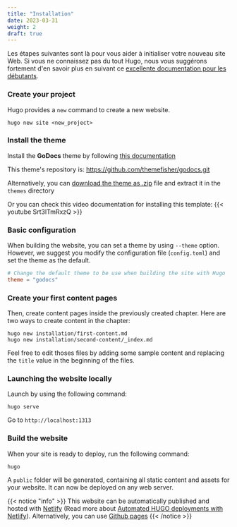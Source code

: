 ```yaml
---
title: "Installation"
date: 2023-03-31
weight: 2
draft: true
---
```


Les étapes suivantes sont là pour vous aider à initialiser votre nouveau site Web. Si vous ne connaissez pas du tout Hugo, nous vous suggérons fortement d'en savoir plus en suivant ce [excellente documentation pour les débutants](https://gohugo.io/overview/quickstart/).

### Create your project

Hugo provides a `new` command to create a new website.

```
hugo new site <new_project>
```

### Install the theme

Install the **GoDocs** theme by following [this documentation](https://gohugo.io/themes/installing/)

This theme's repository is: https://github.com/themefisher/godocs.git

Alternatively, you can [download the theme as .zip](https://github.com/themefisher/godocs/archive/master.zip) file and extract it in the `themes` directory

Or you can check this video documentation for installing this template:
{{< youtube Srt3lTmRxzQ >}}

### Basic configuration

When building the website, you can set a theme by using `--theme` option. However, we suggest you modify the configuration file (`config.toml`) and set the theme as the default.

```toml
# Change the default theme to be use when building the site with Hugo
theme = "godocs"
```


### Create your first content pages

Then, create content pages inside the previously created chapter. Here are two ways to create content in the chapter:

```
hugo new installation/first-content.md
hugo new installation/second-content/_index.md
```

Feel free to edit thoses files by adding some sample content and replacing the `title` value in the beginning of the files. 

### Launching the website locally

Launch by using the following command:

```
hugo serve
```

Go to `http://localhost:1313`

### Build the website

When your site is ready to deploy, run the following command:

```
hugo
```

A `public` folder will be generated, containing all static content and assets for your website. It can now be deployed on any web server.

{{< notice "info" >}}
This website can be automatically published and hosted with [Netlify](https://www.netlify.com/) (Read more about [Automated HUGO deployments with Netlify](https://www.netlify.com/blog/2015/07/30/hosting-hugo-on-netlifyinsanely-fast-deploys/)). Alternatively, you can use [Github pages](https://gohugo.io/hosting-and-deployment/hosting-on-github/)
{{< /notice >}}